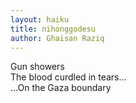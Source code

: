 ```yaml
---
layout: haiku
title: nihonggodesu
author: Ghaisan Raziq
---
```


Gun showers<br>
The blood curdled in tears...<br>
...On the Gaza boundary<br>